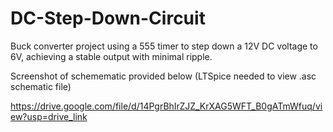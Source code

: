 # DC-Step-Down-Circuit

Buck converter project using a 555 timer to step down a 12V DC voltage to 6V, achieving a stable output with minimal ripple.

Screenshot of schemematic provided below (LTSpice needed to view .asc schematic file)

https://drive.google.com/file/d/14PgrBhIrZJZ_KrXAG5WFT_B0gATmWfuq/view?usp=drive_link
